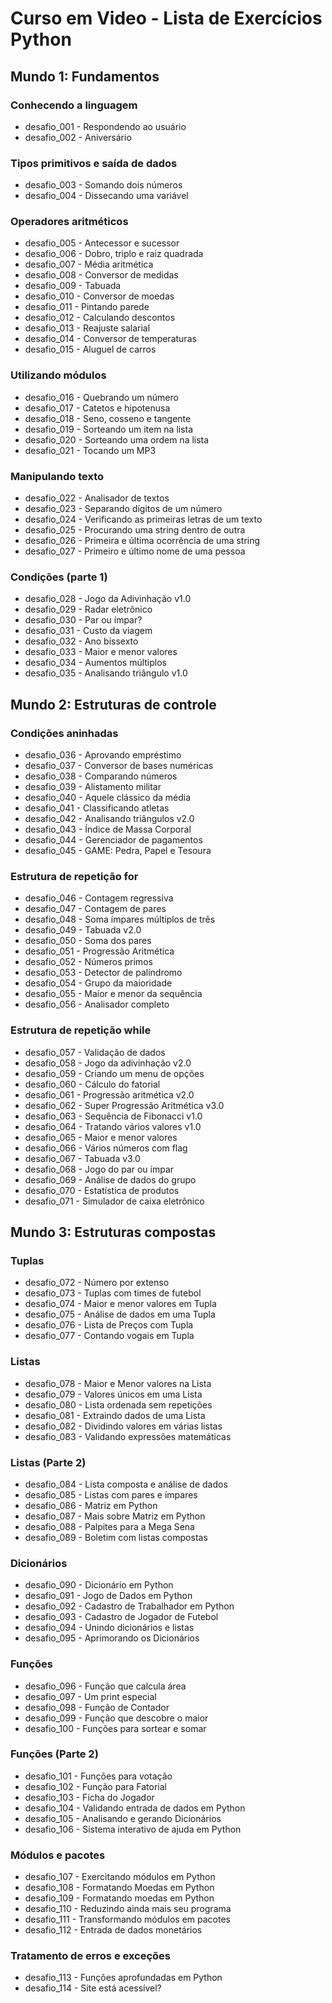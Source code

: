 # Curso em Video - Lista de Exercícios Python

## Mundo 1: Fundamentos

### Conhecendo a linguagem
- desafio_001 - Respondendo ao usuário
- desafio_002 - Aniversário

### Tipos primitivos e saída de dados
- desafio_003 - Somando dois números
- desafio_004 - Dissecando uma variável

### Operadores aritméticos
- desafio_005 - Antecessor e sucessor
- desafio_006 - Dobro, triplo e raiz quadrada
- desafio_007 - Média aritmética
- desafio_008 - Conversor de medidas
- desafio_009 - Tabuada
- desafio_010 - Conversor de moedas
- desafio_011 - Pintando parede
- desafio_012 - Calculando descontos
- desafio_013 - Reajuste salarial
- desafio_014 - Conversor de temperaturas
- desafio_015 - Aluguel de carros

### Utilizando módulos
- desafio_016 - Quebrando um número
- desafio_017 - Catetos e hipotenusa
- desafio_018 - Seno, cosseno e tangente
- desafio_019 - Sorteando um item na lista
- desafio_020 - Sorteando uma ordem na lista
- desafio_021 - Tocando um MP3

### Manipulando texto
- desafio_022 - Analisador de textos
- desafio_023 - Separando dígitos de um número
- desafio_024 - Verificando as primeiras letras de um texto
- desafio_025 - Procurando uma string dentro de outra
- desafio_026 - Primeira e última ocorrência de uma string
- desafio_027 - Primeiro e último nome de uma pessoa

### Condições (parte 1)
- desafio_028 - Jogo da Adivinhação v1.0
- desafio_029 - Radar eletrônico
- desafio_030 - Par ou ímpar?
- desafio_031 - Custo da viagem
- desafio_032 - Ano bissexto
- desafio_033 - Maior e menor valores
- desafio_034 - Aumentos múltiplos
- desafio_035 - Analisando triângulo v1.0

## Mundo 2: Estruturas de controle

### Condições aninhadas
- desafio_036 - Aprovando empréstimo
- desafio_037 - Conversor de bases numéricas
- desafio_038 - Comparando números
- desafio_039 - Alistamento militar
- desafio_040 - Aquele clássico da média
- desafio_041 - Classificando atletas
- desafio_042 - Analisando triângulos v2.0
- desafio_043 - Índice de Massa Corporal
- desafio_044 - Gerenciador de pagamentos
- desafio_045 - GAME: Pedra, Papel e Tesoura

### Estrutura de repetição for
- desafio_046 - Contagem regressiva
- desafio_047 - Contagem de pares
- desafio_048 - Soma ímpares múltiplos de três
- desafio_049 - Tabuada v2.0
- desafio_050 - Soma dos pares
- desafio_051 - Progressão Aritmética
- desafio_052 - Números primos
- desafio_053 - Detector de palíndromo
- desafio_054 - Grupo da maioridade
- desafio_055 - Maior e menor da sequência
- desafio_056 - Analisador completo

### Estrutura de repetição while
- desafio_057 - Validação de dados
- desafio_058 - Jogo da adivinhação v2.0
- desafio_059 - Criando um menu de opções
- desafio_060 - Cálculo do fatorial
- desafio_061 - Progressão aritmética v2.0
- desafio_062 - Super Progressão Aritmética v3.0
- desafio_063 - Sequência de Fibonacci v1.0
- desafio_064 - Tratando vários valores v1.0
- desafio_065 - Maior e menor valores
- desafio_066 - Vários números com flag
- desafio_067 - Tabuada v3.0
- desafio_068 - Jogo do par ou ímpar
- desafio_069 - Análise de dados do grupo
- desafio_070 - Estatística de produtos
- desafio_071 - Simulador de caixa eletrônico

## Mundo 3: Estruturas compostas

### Tuplas
- desafio_072 - Número por extenso
- desafio_073 - Tuplas com times de futebol
- desafio_074 - Maior e menor valores em Tupla
- desafio_075 - Análise de dados em uma Tupla
- desafio_076 - Lista de Preços com Tupla
- desafio_077 - Contando vogais em Tupla

### Listas
- desafio_078 - Maior e Menor valores na Lista
- desafio_079 - Valores únicos em uma Lista
- desafio_080 - Lista ordenada sem repetições
- desafio_081 - Extraindo dados de uma Lista
- desafio_082 - Dividindo valores em várias listas
- desafio_083 - Validando expressões matemáticas

### Listas (Parte 2)
- desafio_084 - Lista composta e análise de dados
- desafio_085 - Listas com pares e ímpares
- desafio_086 - Matriz em Python
- desafio_087 - Mais sobre Matriz em Python
- desafio_088 - Palpites para a Mega Sena
- desafio_089 - Boletim com listas compostas

### Dicionários
- desafio_090 - Dicionário em Python
- desafio_091 - Jogo de Dados em Python
- desafio_092 - Cadastro de Trabalhador em Python
- desafio_093 - Cadastro de Jogador de Futebol
- desafio_094 - Unindo dicionários e listas
- desafio_095 - Aprimorando os Dicionários

### Funções
- desafio_096 - Função que calcula área
- desafio_097 - Um print especial
- desafio_098 - Função de Contador
- desafio_099 - Função que descobre o maior
- desafio_100 - Funções para sortear e somar

### Funções (Parte 2)
- desafio_101 - Funções para votação
- desafio_102 - Função para Fatorial
- desafio_103 - Ficha do Jogador
- desafio_104 - Validando entrada de dados em Python
- desafio_105 - Analisando e gerando Dicionários
- desafio_106 - Sistema interativo de ajuda em Python

### Módulos e pacotes
- desafio_107 - Exercitando módulos em Python
- desafio_108 - Formatando Moedas em Python
- desafio_109 - Formatando moedas em Python
- desafio_110 - Reduzindo ainda mais seu programa
- desafio_111 - Transformando módulos em pacotes
- desafio_112 - Entrada de dados monetários

### Tratamento de erros e exceções
- desafio_113 - Funções aprofundadas em Python
- desafio_114 - Site está acessível?
